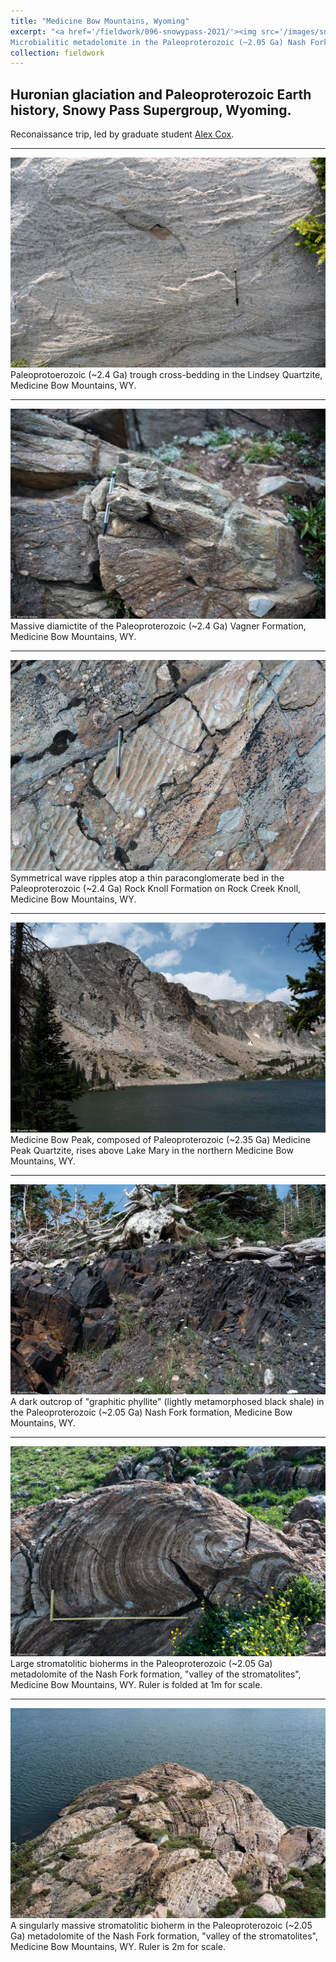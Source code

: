 ```yaml
---
title: "Medicine Bow Mountains, Wyoming"
excerpt: "<a href='/fieldwork/096-snowypass-2021/'><img src='/images/snowy_pass/NashForkStromatolites2.jpg'></a>
Microbialitic metadolomite in the Paleoproterozoic (~2.05 Ga) Nash Fork formation, \"valley of the stromatolites\", Medicine Bow Mountains, Wyoming."
collection: fieldwork
---
```

Huronian glaciation and Paleoproterozoic Earth history, Snowy Pass Supergroup, Wyoming.
---

Reconaissance trip, led by graduate student [Alex Cox](https://earthsciences.dartmouth.edu/people/alexander-cox).

---

<a href='/images/snowy_pass/LindseyQuartzite.jpg'><img src='/images/snowy_pass/LindseyQuartzite.jpg'></a>
Paleoprotoerozoic (~2.4 Ga) trough cross-bedding in the Lindsey Quartzite, Medicine Bow Mountains, WY.

---

<a href='/images/snowy_pass/VagnerFmDiamictite.jpg'><img src='/images/snowy_pass/VagnerFmDiamictite.jpg'></a>
Massive diamictite of the Paleoproterozoic (~2.4 Ga) Vagner Formation, Medicine Bow Mountains, WY.

---

<a href='/images/snowy_pass/RockKnollRipples.jpg'><img src='/images/snowy_pass/RockKnollRipples.jpg'></a>
Symmetrical wave ripples atop a thin paraconglomerate bed in the Paleoproterozoic (~2.4 Ga) Rock Knoll Formation on Rock Creek Knoll, Medicine Bow Mountains, WY.

---  

<a href='/images/snowy_pass/MedicineBowPeak.jpg'><img src='/images/snowy_pass/MedicineBowPeak.jpg'></a>
Medicine Bow Peak, composed of Paleoproterozoic (~2.35 Ga) Medicine Peak Quartzite, rises above Lake Mary in the northern Medicine Bow Mountains, WY.

---

<a href='/images/snowy_pass/NashForkBlackPhyllite.jpg'><img src='/images/snowy_pass/NashForkBlackPhyllite.jpg'></a>
A dark outcrop of "graphitic phyllite" (lightly metamorphosed black shale) in the Paleoproterozoic (~2.05 Ga) Nash Fork formation, Medicine Bow Mountains, WY.

---

<a href='/images/snowy_pass/NashForkStromatolites1.jpg'><img src='/images/snowy_pass/NashForkStromatolites1.jpg'></a>
Large stromatolitic bioherms in the Paleoproterozoic (~2.05 Ga) metadolomite of the Nash Fork formation, "valley of the stromatolites", Medicine Bow Mountains, WY. Ruler is folded at 1m for scale.

---

<a href='/images/snowy_pass/NashForkStromatolites3.jpg'><img src='/images/snowy_pass/NashForkStromatolites3.jpg'></a>
A singularly massive stromatolitic bioherm in the Paleoproterozoic (~2.05 Ga) metadolomite of the Nash Fork formation, "valley of the stromatolites", Medicine Bow Mountains, WY. Ruler is 2m for scale.
